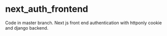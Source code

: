 # next_auth_frontend
Code in master branch. 
Next js front end authentication with httponly cookie and django backend.
